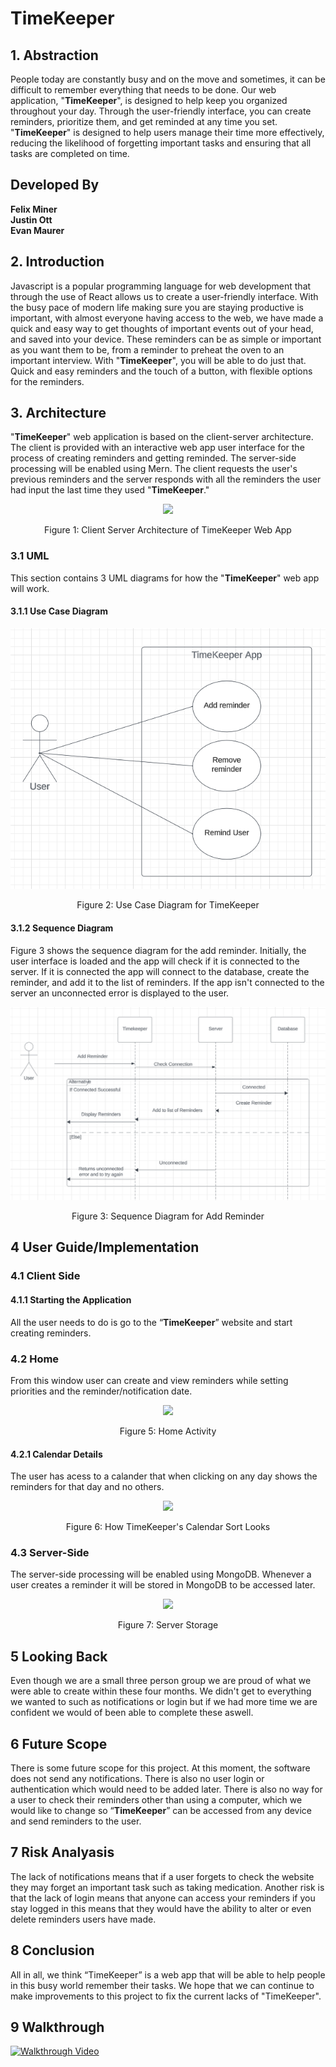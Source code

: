 # TimeKeeper

## 1. Abstraction

People today are constantly busy and on the move and sometimes, it can be difficult to remember everything that needs to be done. Our web application, "**TimeKeeper**", is designed to help keep you organized throughout your day. Through the user-friendly interface, you can create reminders, prioritize them, and get reminded at any time you set.  "**TimeKeeper**" is designed to help users manage their time more effectively, reducing the likelihood of forgetting important tasks and ensuring that all tasks are completed on time.


## Developed By

**Felix Miner** \
**Justin Ott** \
**Evan Maurer**

## 2. Introduction

Javascript is a popular programming language for web development that through the use of React allows us to create a user-friendly interface.  With the busy pace of modern life making sure you are staying productive is important, with almost everyone having access to the web, we have made a quick and easy way to get thoughts of important events out of your head, and saved into your device. These reminders can be as simple or important as you want them to be, from a reminder to preheat the oven to an important interview. With  "**TimeKeeper**", you will be able to do just that. Quick and easy reminders and the touch of a button, with flexible options for the reminders.


## 3. Architecture

"**TimeKeeper**" web application is based on the client-server architecture.  The client is provided with an interactive web app user interface for the process of creating reminders and getting reminded.  The server-side processing will be enabled using Mern.  The client requests the user's previous reminders and the server responds with all the reminders the user had input the last time they used "**TimeKeeper**."
<p align="center">
  <img src="https://cdn.discordapp.com/attachments/1016883876070703176/1179874143743791186/image.png?ex=657b5e6c&is=6568e96c&hm=dc07a26fecf9002ef26415fc935747d8e70331c17f33b9010c6ff100e7d9e7b9&">
</p>
<p align="center">
  Figure 1: Client Server Architecture of TimeKeeper Web App
</p>

### 3.1 UML

This section contains 3 UML diagrams for how the "**TimeKeeper**" web app will work.

#### 3.1.1 Use Case Diagram
<p align="center">
  <img src=Assets/Images/TimeKeeper_Use_Case.png>
</p>
<p align="center">
  Figure 2: Use Case Diagram for TimeKeeper
</p>

#### 3.1.2 Sequence Diagram

Figure 3 shows the sequence diagram for the add reminder.  Initially, the user interface is loaded and the app will check if it is connected to the server.  If it is connected the app will connect to the database, create the reminder, and add it to the list of reminders.  If the app isn't connected to the server an unconnected error is displayed to the user.

<p align="center">
  <img src=Assets/Images/TimeKeeper_Sequence_Diagrams.png>
</p>
<p align="center">
  Figure 3: Sequence Diagram for Add Reminder
</p>

## 4 User Guide/Implementation

### 4.1 Client Side

#### 4.1.1 Starting the Application

All the user needs to do is go to the “**TimeKeeper**” website and start creating reminders.

### 4.2 Home

From this window user can create and view reminders while setting priorities and the reminder/notification date.
<p align="center">
  <img src=https://cdn.discordapp.com/attachments/1148690053690839064/1179649450197651527/image.png?ex=657a8d29&is=65681829&hm=5b4f0e177acf1dc1141470d6ecfc420e96ebf7bbb985f2ab84532293fe637538&>
</p>
<p align="center">
  Figure 5: Home Activity
</p>

#### 4.2.1 Calendar Details

The user has acess to a calander that when clicking on any day shows the reminders for that day and no others.
<p align="center">
  <img src=https://github.com/FelixPigeon1/TimeKeeper/assets/149452963/e35cc68e-03b0-4743-a0f7-fb1641fa3813
>
</p>
<p align="center">
  Figure 6: How TimeKeeper's Calendar Sort Looks
</p>

### 4.3 Server-Side

The server-side processing will be enabled using MongoDB. Whenever a user creates a reminder it will be stored in MongoDB to be accessed later.  
<p align="center">
  <img src=https://cdn.discordapp.com/attachments/1148690053690839064/1179866940374781952/Screenshot_2023-11-30_142740.png?ex=657b57b7&is=6568e2b7&hm=78f68af338379bf45b25484615e82a6bf2ab5b2ba9cb0038aef51a2fc6e80799&>
</p>
<p align="center">
  Figure 7: Server Storage
</p>

## 5 Looking Back

Even though we are a small three person group we are proud of what we were able to create within these four months.  We didn't get to everything we wanted to such as notifications or login but if we had more time we are confident we would of been able to complete these aswell. 

## 6 Future Scope

There is some future scope for this project. At this moment, the software does not send any notifications.  There is also no user login or authentication which would need to be added later. There is also no way for a user to check their reminders other than using a computer, which we would like to change so “**TimeKeeper**” can be accessed from any device and send reminders to the user.

## 7 Risk Analyasis

The lack of notifications means that if a user forgets to check the website they may forget an important task such as taking medication.  Another risk is that the lack of login means that anyone can access your reminders if you stay logged in this means that they would have the ability to alter or even delete reminders users have made.  

## 8 Conclusion

All in all, we think “TimeKeeper” is a web app that will be able to help people in this busy world remember their tasks.  We hope that we can continue to make improvements to this project to fix the current lacks of "TimeKeeper".

## 9 Walkthrough
[![Walkthrough Video](https://cdn.discordapp.com/attachments/1016883876070703176/1179881938387992606/image.png?ex=657b65af&is=6568f0af&hm=95b18e73f90bfcd7f89c9ea6699c02db85f250a1de652ebedf865db23f1d240c&)](https://youtube.com/shorts/KUM2p2Weicg?feature=shared)
